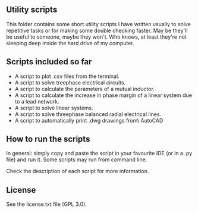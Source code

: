 ## Utility scripts
This folder contains some short utility scripts I have written usually to solve repetitive tasks or for making some double checking faster. 
May be they'll be useful to someone, maybe they won't. Who knows, at least they're not sleeping deep inside the hard drive of my computer.

## Scripts included so far

- A script to plot .csv files from the terminal.
- A script to solve treephase electrical circuits.
- A script to calculate the parameters of a mutual inductor.
- A script to calculate the increase in phase margin of a linear system due to a lead network.
- A script to solve linear systems.
- A script to solve threephase balanced radial electrical lines.
- A script to automatically print .dwg drawings from\ AutoCAD

## How to run the scripts
In general: simply copy and paste the script in your favourite IDE (or in a .py file) and run it. Some scripts may run from command line. 

Check the description of each script for more information.

## License
See the license.txt file (GPL 3.0).
